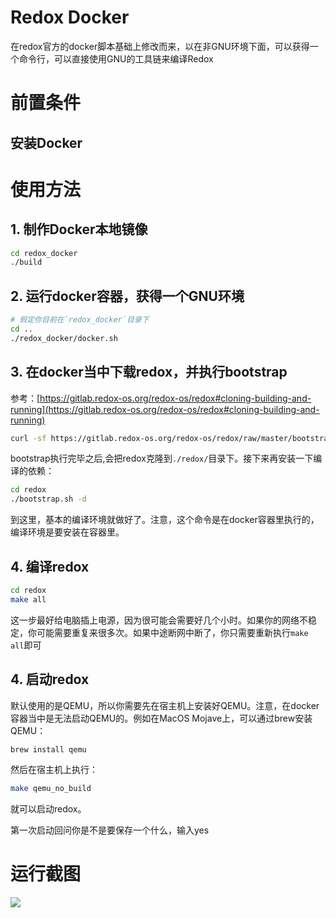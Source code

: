 # Redox Docker

在redox官方的docker脚本基础上修改而来，以在非GNU环境下面，可以获得一个命令行，可以直接使用GNU的工具链来编译Redox

# 前置条件

## 安装Docker

# 使用方法

## 1. 制作Docker本地镜像

```bash
cd redox_docker
./build
```

## 2. 运行docker容器，获得一个GNU环境

```bash
# 假定你目前在`redox_docker`目录下
cd ..
./redox_docker/docker.sh

```

## 3. 在docker当中下载redox，并执行bootstrap

参考：[https://gitlab.redox-os.org/redox-os/redox#cloning-building-and-running](https://gitlab.redox-os.org/redox-os/redox#cloning-building-and-running)

```bash
curl -sf https://gitlab.redox-os.org/redox-os/redox/raw/master/bootstrap.sh -o bootstrap.sh && bash -e bootstrap.sh

```

bootstrap执行完毕之后,会把redox克隆到`./redox/`目录下。接下来再安装一下编译的依赖：

```bash
cd redox
./bootstrap.sh -d
```

到这里，基本的编译环境就做好了。注意，这个命令是在docker容器里执行的，编译环境是要安装在容器里。

## 4. 编译redox

```bash
cd redox
make all
```

这一步最好给电脑插上电源，因为很可能会需要好几个小时。如果你的网络不稳定，你可能需要重复来很多次。如果中途断网中断了，你只需要重新执行`make all`即可

## 4. 启动redox

默认使用的是QEMU，所以你需要先在宿主机上安装好QEMU。注意，在docker容器当中是无法启动QEMU的。例如在MacOS Mojave上，可以通过brew安装QEMU：

```bash
brew install qemu
```

然后在宿主机上执行：

```bash
make qemu_no_build
```

就可以启动redox。

第一次启动回问你是不是要保存一个什么，输入yes

# 运行截图

![](https://github.com/thiswind/redox_docker/raw/master/screenshot.png)
